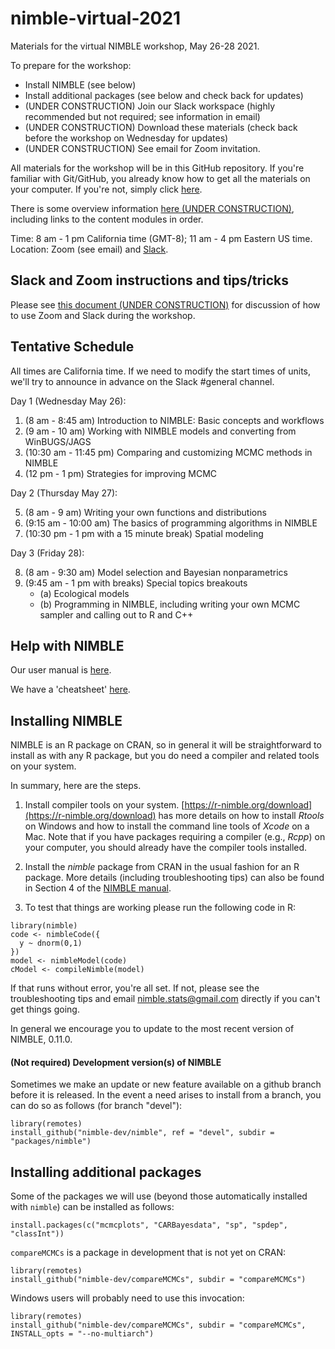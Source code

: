# nimble-virtual-2021

Materials for the virtual NIMBLE workshop, May 26-28 2021.

To prepare for the workshop:

 - Install NIMBLE (see below)
 - Install additional packages (see below and check back for updates)
 - (UNDER CONSTRUCTION) Join our Slack workspace (highly recommended but not required; see information in email)
 - (UNDER CONSTRUCTION) Download these materials (check back before the workshop on Wednesday for updates)
 - (UNDER CONSTRUCTION) See email for Zoom invitation.

All materials for the workshop will be in this GitHub repository. If you're familiar with Git/GitHub, you already know how to get all the materials on your computer. If you're not, simply click [here](https://github.com/nimble-training/nimble-virtual-2021/archive/master.zip).

There is some overview information [here (UNDER CONSTRUCTION)](https://htmlpreview.github.io/?https://github.com/nimble-training/nimble-virtual-2021/blob/master/overview.html), including links to the content modules in order.

Time: 8 am - 1 pm California time (GMT-8); 11 am - 4 pm Eastern US time.
Location: Zoom (see email) and [Slack](https://2021nimbleworkshop.slack.com).

## Slack and Zoom instructions and tips/tricks

Please see [this document (UNDER CONSTRUCTION)](https://docs.google.com/document/d/1hhm6Eco0KevM30aDGdpo0n-gYDcT7IPbw7_vTrb-BVQ/edit?usp=sharing) for discussion of how to use Zoom and Slack during the workshop.

## Tentative Schedule

All times are California time. If we need to modify the start times of
units, we'll try to announce in advance on the Slack #general channel.

Day 1 (Wednesday May 26):

1. (8 am - 8:45 am) Introduction to NIMBLE: Basic concepts and workflows
2. (9 am - 10 am) Working with NIMBLE models and converting from WinBUGS/JAGS
3. (10:30 am - 11:45 pm) Comparing and customizing MCMC methods in NIMBLE
4. (12 pm - 1 pm) Strategies for improving MCMC

Day 2 (Thursday May 27):

5. (8 am - 9 am) Writing your own functions and distributions 
6. (9:15 am - 10:00 am) The basics of programming algorithms in NIMBLE
7. (10:30 pm - 1 pm with a 15 minute break) Spatial modeling

Day 3 (Friday 28):

8. (8 am - 9:30 am) Model selection and Bayesian nonparametrics
9. (9:45 am - 1 pm with breaks) Special topics breakouts
   - (a) Ecological models
   - (b) Programming in NIMBLE, including writing your own MCMC sampler and calling out to R and C++

## Help with NIMBLE

Our user manual is [here](https://r-nimble.org/html_manual/cha-welcome-nimble.html).

We have a 'cheatsheet' [here](https://r-nimble.org/documentation).

## Installing NIMBLE

NIMBLE is an R package on CRAN, so in general it will be straightforward to install as with any R package, but you do need a compiler and related tools on your system.  

In summary, here are the steps.

1. Install compiler tools on your system. [https://r-nimble.org/download](https://r-nimble.org/download) has more details on how to install *Rtools* on Windows and how to install the command line tools of *Xcode* on a Mac. Note that if you have packages requiring a compiler (e.g., *Rcpp*) on your computer, you should already have the compiler tools installed.

2. Install the *nimble* package from CRAN in the usual fashion for an R package. More details (including troubleshooting tips) can also be found in Section 4 of the [NIMBLE manual](https://r-nimble.org/html_manual/cha-installing-nimble.html).

3) To test that things are working please run the following code in R:

```
library(nimble)
code <- nimbleCode({
  y ~ dnorm(0,1)
})
model <- nimbleModel(code)
cModel <- compileNimble(model)
```


If that runs without error, you're all set. If not, please see the troubleshooting tips and email nimble.stats@gmail.com directly if you can't get things going.  

In general we encourage you to update to the most recent version of NIMBLE, 0.11.0.


#### (Not required) Development version(s) of NIMBLE

Sometimes we make an update or new feature available on a github branch before it is released.  In the event a need arises to install from a branch, you can do so as follows (for branch "devel"):

```
library(remotes)
install_github("nimble-dev/nimble", ref = "devel", subdir = "packages/nimble")
```

## Installing additional packages

Some of the packages we will use (beyond those automatically installed with `nimble`) can be installed as follows:

```
install.packages(c("mcmcplots", "CARBayesdata", "sp", "spdep", "classInt"))
```

`compareMCMCs` is a package in development that is not yet on CRAN:

```
library(remotes)
install_github("nimble-dev/compareMCMCs", subdir = "compareMCMCs")
```

Windows users will probably need to use this invocation:

```
library(remotes)
install_github("nimble-dev/compareMCMCs", subdir = "compareMCMCs", INSTALL_opts = "--no-multiarch")
```


